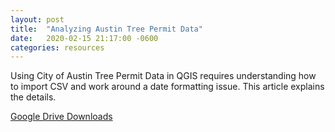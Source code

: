 ```yaml
---
layout: post
title:  "Analyzing Austin Tree Permit Data"
date:   2020-02-15 21:17:00 -0600
categories: resources
---
```


Using City of Austin Tree Permit Data in QGIS requires understanding how to import CSV and work around a date formatting issue. This article explains the details.

[Google Drive Downloads](https://drive.google.com/open?id=1GVQn1cngbya7f8rLRVan68UE859lIEIm)

 
